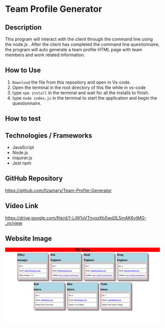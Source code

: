 # Team Profile Generator

## Description
This program will interact with the client through the command line using the node.js . After the client has completed the command line questionnaire, the program will auto generate a team profile HTML page with team members and work related information. 

## How to Use
1. ``Download`` the file from this repository and open in Vs-code.
2. Open the terminal in the root directory of this file while in vs-code
3. type ``npm install`` in the terminal and wait for all the installs to finish.
4. type ``node index.js`` in the terminal to start the application and begin the questionnaire.
## How to test

## Technologies / Frameworks
* JavaScript
* Node.js
* inquirer.js
* Jest npm

## GitHub Repository
https://github.com/Itzamary/Team-Profile-Generator

## Video Link
https://drive.google.com/file/d/1-LjW1oVTnyqzKb5wd3L5mAK6vtMG-_nr/view

## Website Image
![](./images/teamProfileGenerator.png)